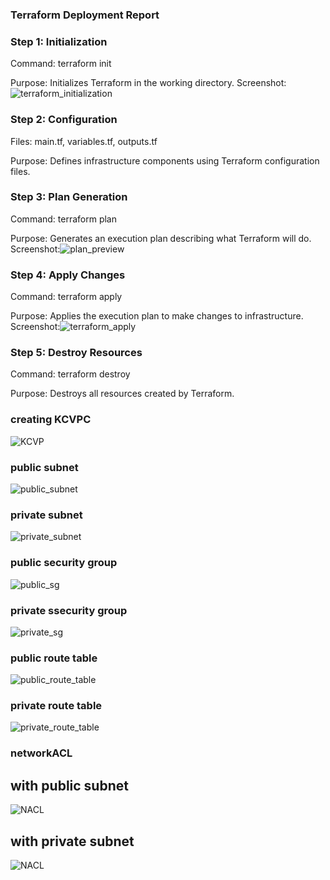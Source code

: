 ### Terraform Deployment Report


### Step 1: Initialization
Command: terraform init

Purpose: Initializes Terraform in the working directory.
Screenshot: ![terraform_initialization](screenshots/creating_terraform_init.png)
### Step 2: Configuration
Files: main.tf, variables.tf, outputs.tf

Purpose: Defines infrastructure components using Terraform configuration files.

### Step 3: Plan Generation
Command: terraform plan 

Purpose: Generates an execution plan describing what Terraform will do.
Screenshot:![plan_preview](./output_of%20terraform_plan.png)

### Step 4: Apply Changes
Command: terraform apply 

Purpose: Applies the execution plan to make changes to infrastructure.
Screenshot:![terraform_apply](screenshots/output_of_terraform_apply.png)

### Step 5: Destroy Resources 
Command: terraform destroy

Purpose: Destroys all resources created by Terraform.

### creating KCVPC
![KCVP](screenshots/creating_KCVCP.png)

### public subnet
![public_subnet](screenshots/creating_public_subnet.png)

### private subnet
![private_subnet](screenshots/creating_private_subnet.png)

### public security group
![public_sg](screenshots/creating_punlic_sg.png)

### private ssecurity group
![private_sg](screenshots/creating_private_sg.png)

### public route table
![public_route_table](screenshots/creating_public_routetable.png)

### private route table
![private_route_table](screenshots/creating_private_routetable.png)

### networkACL
## with public subnet
![NACL](screenshots/creating_networkACL_publicsubnet.png)
## with private subnet
![NACL](screenshots/creating_networkACL_privatesubnet.png)
